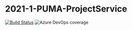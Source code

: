 # 2021-1-PUMA-ProjectService
[![Build Status](https://dev.azure.com/puma-eps/Puma/_apis/build/status/ApiGateway-CI)](https://dev.azure.com/puma-eps/Puma/_build/latest?definitionId=8)
![Azure DevOps coverage](https://img.shields.io/azure-devops/coverage/puma-eps/Puma/9?style=flat-square)
